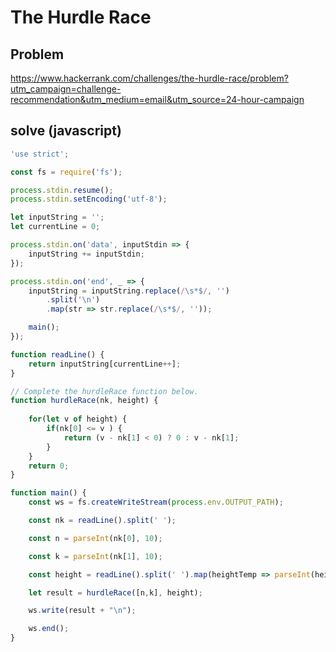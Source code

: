 # The Hurdle Race

## Problem
https://www.hackerrank.com/challenges/the-hurdle-race/problem?utm_campaign=challenge-recommendation&utm_medium=email&utm_source=24-hour-campaign

## solve (javascript)
```javascript
'use strict';

const fs = require('fs');

process.stdin.resume();
process.stdin.setEncoding('utf-8');

let inputString = '';
let currentLine = 0;

process.stdin.on('data', inputStdin => {
    inputString += inputStdin;
});

process.stdin.on('end', _ => {
    inputString = inputString.replace(/\s*$/, '')
        .split('\n')
        .map(str => str.replace(/\s*$/, ''));

    main();
});

function readLine() {
    return inputString[currentLine++];
}

// Complete the hurdleRace function below.
function hurdleRace(nk, height) {
    
    for(let v of height) {
        if(nk[0] <= v ) { 
            return (v - nk[1] < 0) ? 0 : v - nk[1];
        }       
    }    
    return 0;
}

function main() {
    const ws = fs.createWriteStream(process.env.OUTPUT_PATH);

    const nk = readLine().split(' ');

    const n = parseInt(nk[0], 10);

    const k = parseInt(nk[1], 10);

    const height = readLine().split(' ').map(heightTemp => parseInt(heightTemp, 10));

    let result = hurdleRace([n,k], height);

    ws.write(result + "\n");

    ws.end();
}


